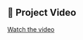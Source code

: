 ## 🎥 Project Video
[Watch the video]([https://img.youtube.com/vi/YOUR_VIDEO_ID/0.jpg](https://youtu.be/71IZqhI8C18))
